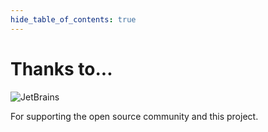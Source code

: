 ```yaml
---
hide_table_of_contents: true
---
```


# Thanks to...
![JetBrains](/img/jb_beam.png)

For supporting the open source community and this project.
